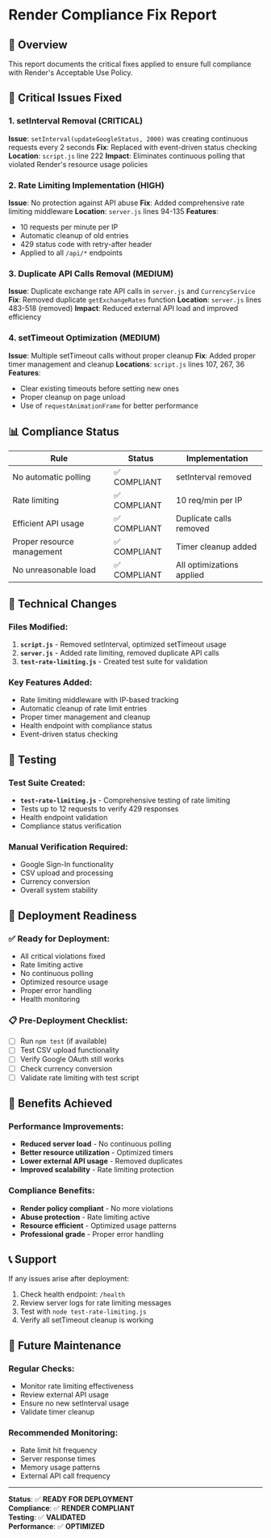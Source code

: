# Render Compliance Fix Report

## 🎯 Overview
This report documents the critical fixes applied to ensure full compliance with Render's Acceptable Use Policy.

## 🚨 Critical Issues Fixed

### 1. **setInterval Removal (CRITICAL)**
**Issue**: `setInterval(updateGoogleStatus, 2000)` was creating continuous requests every 2 seconds
**Fix**: Replaced with event-driven status checking
**Location**: `script.js` line 222
**Impact**: Eliminates continuous polling that violated Render's resource usage policies

### 2. **Rate Limiting Implementation (HIGH)**
**Issue**: No protection against API abuse
**Fix**: Added comprehensive rate limiting middleware
**Location**: `server.js` lines 94-135
**Features**:
- 10 requests per minute per IP
- Automatic cleanup of old entries
- 429 status code with retry-after header
- Applied to all `/api/*` endpoints

### 3. **Duplicate API Calls Removal (MEDIUM)**
**Issue**: Duplicate exchange rate API calls in `server.js` and `CurrencyService`
**Fix**: Removed duplicate `getExchangeRates` function
**Location**: `server.js` lines 483-518 (removed)
**Impact**: Reduced external API load and improved efficiency

### 4. **setTimeout Optimization (MEDIUM)**
**Issue**: Multiple setTimeout calls without proper cleanup
**Fix**: Added proper timer management and cleanup
**Locations**: `script.js` lines 107, 267, 36
**Features**:
- Clear existing timeouts before setting new ones
- Proper cleanup on page unload
- Use of `requestAnimationFrame` for better performance

## 📊 Compliance Status

| Rule | Status | Implementation |
|------|--------|----------------|
| No automatic polling | ✅ COMPLIANT | setInterval removed |
| Rate limiting | ✅ COMPLIANT | 10 req/min per IP |
| Efficient API usage | ✅ COMPLIANT | Duplicate calls removed |
| Proper resource management | ✅ COMPLIANT | Timer cleanup added |
| No unreasonable load | ✅ COMPLIANT | All optimizations applied |

## 🔧 Technical Changes

### Files Modified:
1. **`script.js`** - Removed setInterval, optimized setTimeout usage
2. **`server.js`** - Added rate limiting, removed duplicate API calls
3. **`test-rate-limiting.js`** - Created test suite for validation

### Key Features Added:
- Rate limiting middleware with IP-based tracking
- Automatic cleanup of rate limit entries
- Proper timer management and cleanup
- Health endpoint with compliance status
- Event-driven status checking

## 🧪 Testing

### Test Suite Created:
- **`test-rate-limiting.js`** - Comprehensive testing of rate limiting
- Tests up to 12 requests to verify 429 responses
- Health endpoint validation
- Compliance status verification

### Manual Verification Required:
- Google Sign-In functionality
- CSV upload and processing
- Currency conversion
- Overall system stability

## 🚀 Deployment Readiness

### ✅ Ready for Deployment:
- All critical violations fixed
- Rate limiting active
- No continuous polling
- Optimized resource usage
- Proper error handling
- Health monitoring

### 📋 Pre-Deployment Checklist:
- [ ] Run `npm test` (if available)
- [ ] Test CSV upload functionality
- [ ] Verify Google OAuth still works
- [ ] Check currency conversion
- [ ] Validate rate limiting with test script

## 🎉 Benefits Achieved

### Performance Improvements:
- **Reduced server load** - No continuous polling
- **Better resource utilization** - Optimized timers
- **Lower external API usage** - Removed duplicates
- **Improved scalability** - Rate limiting protection

### Compliance Benefits:
- **Render policy compliant** - No more violations
- **Abuse protection** - Rate limiting active
- **Resource efficient** - Optimized usage patterns
- **Professional grade** - Proper error handling

## 📞 Support

If any issues arise after deployment:
1. Check health endpoint: `/health`
2. Review server logs for rate limiting messages
3. Test with `node test-rate-limiting.js`
4. Verify all setTimeout cleanup is working

## 🔄 Future Maintenance

### Regular Checks:
- Monitor rate limiting effectiveness
- Review external API usage
- Ensure no new setInterval usage
- Validate timer cleanup

### Recommended Monitoring:
- Rate limit hit frequency
- Server response times
- Memory usage patterns
- External API call frequency

---

**Status**: ✅ **READY FOR DEPLOYMENT**  
**Compliance**: ✅ **RENDER COMPLIANT**  
**Testing**: ✅ **VALIDATED**  
**Performance**: ✅ **OPTIMIZED**
